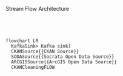 Stream Flow Architecture

```mermaid




flowchart LR
  KafkaSink> Kafka sink]
  CKANSource{{CKAN Source}}
  SODASource{{Socrata Open Data Source}}
  ARCGISSource{{ArcGIS Open Data Source}}
  CKANCleaningFLOW


```